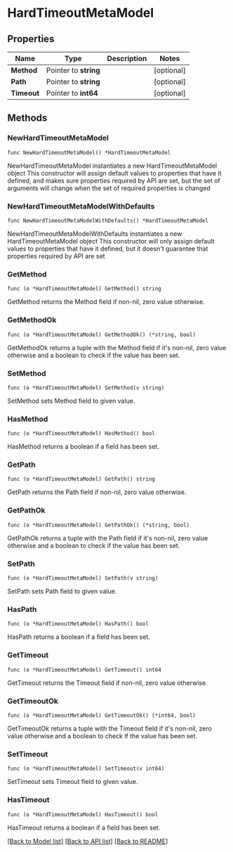 # HardTimeoutMetaModel

## Properties

Name | Type | Description | Notes
------------ | ------------- | ------------- | -------------
**Method** | Pointer to **string** |  | [optional] 
**Path** | Pointer to **string** |  | [optional] 
**Timeout** | Pointer to **int64** |  | [optional] 

## Methods

### NewHardTimeoutMetaModel

`func NewHardTimeoutMetaModel() *HardTimeoutMetaModel`

NewHardTimeoutMetaModel instantiates a new HardTimeoutMetaModel object
This constructor will assign default values to properties that have it defined,
and makes sure properties required by API are set, but the set of arguments
will change when the set of required properties is changed

### NewHardTimeoutMetaModelWithDefaults

`func NewHardTimeoutMetaModelWithDefaults() *HardTimeoutMetaModel`

NewHardTimeoutMetaModelWithDefaults instantiates a new HardTimeoutMetaModel object
This constructor will only assign default values to properties that have it defined,
but it doesn't guarantee that properties required by API are set

### GetMethod

`func (o *HardTimeoutMetaModel) GetMethod() string`

GetMethod returns the Method field if non-nil, zero value otherwise.

### GetMethodOk

`func (o *HardTimeoutMetaModel) GetMethodOk() (*string, bool)`

GetMethodOk returns a tuple with the Method field if it's non-nil, zero value otherwise
and a boolean to check if the value has been set.

### SetMethod

`func (o *HardTimeoutMetaModel) SetMethod(v string)`

SetMethod sets Method field to given value.

### HasMethod

`func (o *HardTimeoutMetaModel) HasMethod() bool`

HasMethod returns a boolean if a field has been set.

### GetPath

`func (o *HardTimeoutMetaModel) GetPath() string`

GetPath returns the Path field if non-nil, zero value otherwise.

### GetPathOk

`func (o *HardTimeoutMetaModel) GetPathOk() (*string, bool)`

GetPathOk returns a tuple with the Path field if it's non-nil, zero value otherwise
and a boolean to check if the value has been set.

### SetPath

`func (o *HardTimeoutMetaModel) SetPath(v string)`

SetPath sets Path field to given value.

### HasPath

`func (o *HardTimeoutMetaModel) HasPath() bool`

HasPath returns a boolean if a field has been set.

### GetTimeout

`func (o *HardTimeoutMetaModel) GetTimeout() int64`

GetTimeout returns the Timeout field if non-nil, zero value otherwise.

### GetTimeoutOk

`func (o *HardTimeoutMetaModel) GetTimeoutOk() (*int64, bool)`

GetTimeoutOk returns a tuple with the Timeout field if it's non-nil, zero value otherwise
and a boolean to check if the value has been set.

### SetTimeout

`func (o *HardTimeoutMetaModel) SetTimeout(v int64)`

SetTimeout sets Timeout field to given value.

### HasTimeout

`func (o *HardTimeoutMetaModel) HasTimeout() bool`

HasTimeout returns a boolean if a field has been set.


[[Back to Model list]](../README.md#documentation-for-models) [[Back to API list]](../README.md#documentation-for-api-endpoints) [[Back to README]](../README.md)


